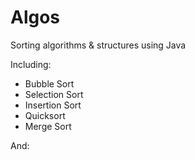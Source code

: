 # Algos
Sorting algorithms &amp; structures using Java

Including:
* Bubble Sort
* Selection Sort
* Insertion Sort
* Quicksort
* Merge Sort

And: 
